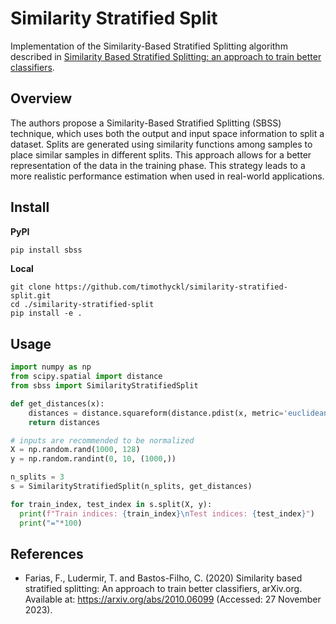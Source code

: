 # Similarity Stratified Split

Implementation of the Similarity-Based Stratified Splitting algorithm described in [Similarity Based Stratified Splitting: an approach to train better classifiers](https://arxiv.org/abs/2010.06099).

## Overview

The authors propose a Similarity-Based Stratified Splitting (SBSS) technique, which uses both the output and input space information to split a dataset. Splits are generated using similarity functions among samples to place similar samples in different splits. This approach allows for a better representation of the data in the training phase. This strategy leads to a more realistic performance estimation when used in real-world applications.

## Install

**PyPI**
```bash
pip install sbss
```

**Local**

```
git clone https://github.com/timothyckl/similarity-stratified-split.git
cd ./similarity-stratified-split
pip install -e .
```

## Usage

```python
import numpy as np
from scipy.spatial import distance
from sbss import SimilarityStratifiedSplit

def get_distances(x):
    distances = distance.squareform(distance.pdist(x, metric='euclidean'))
    return distances

# inputs are recommended to be normalized
X = np.random.rand(1000, 128)
y = np.random.randint(0, 10, (1000,))

n_splits = 3
s = SimilarityStratifiedSplit(n_splits, get_distances)

for train_index, test_index in s.split(X, y):
  print(f"Train indices: {train_index}\nTest indices: {test_index}")
  print("="*100)
```

## References

- Farias, F., Ludermir, T. and Bastos-Filho, C. (2020) Similarity based stratified splitting: An approach to train better classifiers, arXiv.org. Available at: https://arxiv.org/abs/2010.06099 (Accessed: 27 November 2023). 
